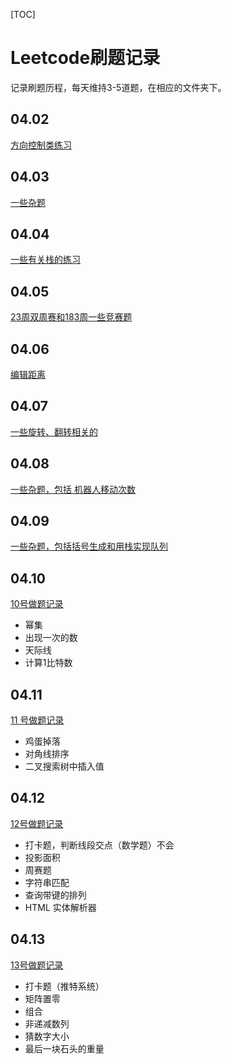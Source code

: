 [TOC]
# Leetcode刷题记录
记录刷题历程，每天维持3-5道题，在相应的文件夹下。

## 04.02

[方向控制类练习](./04.02)

## 04.03

[一些杂题](./04.03)

## 04.04

[一些有关栈的练习](./04.04)

## 04.05

[23周双周赛和183周一些竞赛题](./04.05)

## 04.06

[编辑距离](./04.06)

## 04.07

[一些旋转、翻转相关的](./04.07)

## 04.08

[一些杂题，包括 机器人移动次数](./04.08)

## 04.09

[一些杂题，包括括号生成和用栈实现队列](./04.09)

## 04.10

[10号做题记录](./04.10)

- 幂集
- 出现一次的数
- 天际线
- 计算1比特数

## 04.11

[11 号做题记录](./04.11)

- 鸡蛋掉落
- 对角线排序
- 二叉搜索树中插入值

## 04.12

[12号做题记录](./04.12)

- 打卡题，判断线段交点（数学题）不会
- 投影面积
- 周赛题
- 字符串匹配
- 查询带键的排列
- HTML 实体解析器

## 04.13

[13号做题记录](./04.13)

- 打卡题（推特系统）
- 矩阵置零
- 组合
- 非递减数列
- 猜数字大小
- 最后一块石头的重量